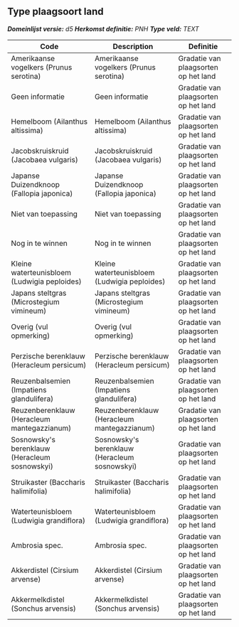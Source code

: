 ﻿## Type plaagsoort land

*__Domeinlijst versie:__ d5*
*__Herkomst definitie:__ PNH*
*__Type veld:__ TEXT*

|__Code__ |__Description__ |__Definitie__	|
|	---	|	---	|   ---	| 
| Amerikaanse vogelkers (Prunus serotina) | Amerikaanse vogelkers (Prunus serotina) | Gradatie van plaagsorten op het land |
| Geen informatie | Geen informatie | Gradatie van plaagsorten op het land |
| Hemelboom (Ailanthus altissima) | Hemelboom (Ailanthus altissima) | Gradatie van plaagsorten op het land |
| Jacobskruiskruid (Jacobaea vulgaris) | Jacobskruiskruid (Jacobaea vulgaris) | Gradatie van plaagsorten op het land |
| Japanse Duizendknoop (Fallopia japonica) | Japanse Duizendknoop (Fallopia japonica) | Gradatie van plaagsorten op het land |
| Niet van toepassing | Niet van toepassing | Gradatie van plaagsorten op het land |
| Nog in te winnen | Nog in te winnen | Gradatie van plaagsorten op het land |
| Kleine waterteunisbloem (Ludwigia peploides) | Kleine waterteunisbloem (Ludwigia peploides) | Gradatie van plaagsorten op het land |
| Japans steltgras (Microstegium vimineum) | Japans steltgras (Microstegium vimineum) | Gradatie van plaagsorten op het land |
| Overig (vul opmerking) | Overig (vul opmerking) | Gradatie van plaagsorten op het land |
| Perzische berenklauw (Heracleum persicum) | Perzische berenklauw (Heracleum persicum) | Gradatie van plaagsorten op het land |
| Reuzenbalsemien (Impatiens glandulifera) | Reuzenbalsemien (Impatiens glandulifera) | Gradatie van plaagsorten op het land |
| Reuzenberenklauw (Heracleum mantegazzianum) | Reuzenberenklauw (Heracleum mantegazzianum) | Gradatie van plaagsorten op het land |
| Sosnowsky's berenklauw (Heracleum sosnowskyi) | Sosnowsky's berenklauw (Heracleum sosnowskyi) | Gradatie van plaagsorten op het land |
| Struikaster (Baccharis halimifolia) | Struikaster (Baccharis halimifolia) | Gradatie van plaagsorten op het land |
| Waterteunisbloem (Ludwigia grandiflora) | Waterteunisbloem (Ludwigia grandiflora) | Gradatie van plaagsorten op het land |
| Ambrosia spec. | Ambrosia spec. | Gradatie van plaagsorten op het land |
| Akkerdistel (Cirsium arvense) | Akkerdistel (Cirsium arvense) | Gradatie van plaagsorten op het land |
| Akkermelkdistel (Sonchus arvensis) | Akkermelkdistel (Sonchus arvensis) | Gradatie van plaagsorten op het land |
